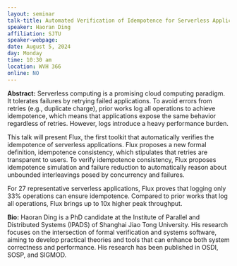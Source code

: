 ```yaml
---
layout: seminar
talk-title: Automated Verification of Idempotence for Serverless Applications
speaker: Haoran Ding
affiliation: SJTU
speaker-webpage:
date: August 5, 2024
day: Monday
time: 10:30 am 
location: WVH 366
online: NO
---
```


**Abstract:**
Serverless computing is a promising cloud computing paradigm. It tolerates failures by retrying failed applications. To avoid errors from retries (e.g., duplicate charge), prior works log all operations to achieve idempotence, which means that applications expose the same behavior regardless of retries. However, logs introduce a heavy performance burden.

This talk will present Flux, the first toolkit that automatically verifies the idempotence of serverless applications. Flux proposes a new formal definition, idempotence consistency, which stipulates that retries are transparent to users. To verify idempotence consistency, Flux proposes idempotence simulation and failure reduction to automatically reason about unbounded interleavings posed by concurrency and failures.

For 27 representative serverless applications, Flux proves that logging only 33% operations can ensure idempotence. Compared to prior works that log all operations, Flux brings up to 10x higher peak throughput.


**Bio:**
Haoran Ding is a PhD candidate at the Institute of Parallel and Distributed Systems (IPADS) of Shanghai Jiao Tong University. His research focuses on the intersection of formal verification and systems software, aiming to develop practical theories and tools that can enhance both system correctness and performance. His research has been published in OSDI, SOSP, and SIGMOD.
